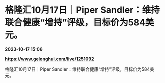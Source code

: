 # 格隆汇10月17日｜Piper Sandler：维持联合健康“增持”评级，目标价为584美元。

**2023-10-17 15:06**

**https://www.gelonghui.com/live/1251092**

格隆汇10月17日｜Piper Sandler：维持联合健康“增持”评级，目标价为584美元。